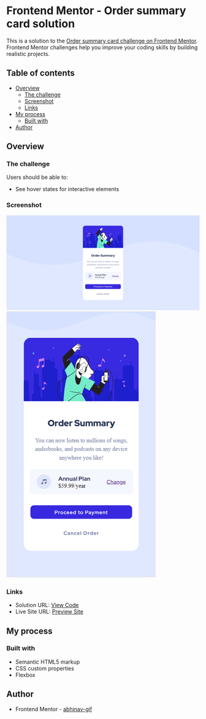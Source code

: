# Frontend Mentor - Order summary card solution

This is a solution to the [Order summary card challenge on Frontend Mentor](https://www.frontendmentor.io/challenges/order-summary-component-QlPmajDUj). Frontend Mentor challenges help you improve your coding skills by building realistic projects. 

## Table of contents

- [Overview](#overview)
  - [The challenge](#the-challenge)
  - [Screenshot](#screenshot)
  - [Links](#links)
- [My process](#my-process)
  - [Built with](#built-with)
- [Author](#author)

## Overview

### The challenge

Users should be able to:

- See hover states for interactive elements

### Screenshot

![Desktop View](images/desktopview.PNG)
![Mobile View](images/mobileview.PNG)

### Links

- Solution URL: [View Code](https://github.com/abhinav-gif/Order-summary-component)
- Live Site URL: [Preview Site](https://abhinav-gif.github.io/Order-summary-component/)

## My process

### Built with

- Semantic HTML5 markup
- CSS custom properties
- Flexbox

## Author

- Frontend Mentor - [abhinav-gif](https://www.frontendmentor.io/profile/abhinav-gif)
